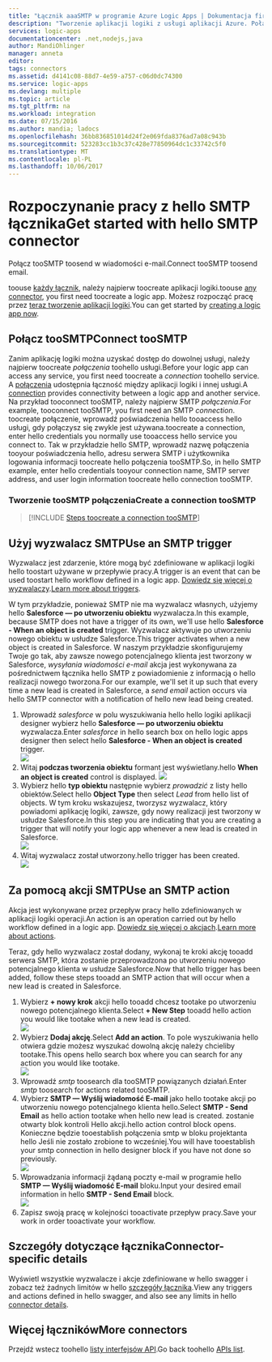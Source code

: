 ```yaml
---
title: "Łącznik aaaSMTP w programie Azure Logic Apps | Dokumentacja firmy Microsoft"
description: "Tworzenie aplikacji logiki z usługi aplikacji Azure. Połącz tooSMTP toosend w wiadomości e-mail."
services: logic-apps
documentationcenter: .net,nodejs,java
author: MandiOhlinger
manager: anneta
editor: 
tags: connectors
ms.assetid: d4141c08-88d7-4e59-a757-c06d0dc74300
ms.service: logic-apps
ms.devlang: multiple
ms.topic: article
ms.tgt_pltfrm: na
ms.workload: integration
ms.date: 07/15/2016
ms.author: mandia; ladocs
ms.openlocfilehash: 36bb836851014d24f2e069fda8376ad7a08c943b
ms.sourcegitcommit: 523283cc1b3c37c428e77850964dc1c33742c5f0
ms.translationtype: MT
ms.contentlocale: pl-PL
ms.lasthandoff: 10/06/2017
---
```

# <a name="get-started-with-hello-smtp-connector"></a><span data-ttu-id="9aeae-104">Rozpoczynanie pracy z hello SMTP łącznika</span><span class="sxs-lookup"><span data-stu-id="9aeae-104">Get started with hello SMTP connector</span></span>
<span data-ttu-id="9aeae-105">Połącz tooSMTP toosend w wiadomości e-mail.</span><span class="sxs-lookup"><span data-stu-id="9aeae-105">Connect tooSMTP toosend email.</span></span>

<span data-ttu-id="9aeae-106">toouse [każdy łącznik](apis-list.md), należy najpierw toocreate aplikacji logiki.</span><span class="sxs-lookup"><span data-stu-id="9aeae-106">toouse [any connector](apis-list.md), you first need toocreate a logic app.</span></span> <span data-ttu-id="9aeae-107">Możesz rozpocząć pracę przez [teraz tworzenie aplikacji logiki](../logic-apps/logic-apps-create-a-logic-app.md).</span><span class="sxs-lookup"><span data-stu-id="9aeae-107">You can get started by [creating a logic app now](../logic-apps/logic-apps-create-a-logic-app.md).</span></span>

## <a name="connect-toosmtp"></a><span data-ttu-id="9aeae-108">Połącz tooSMTP</span><span class="sxs-lookup"><span data-stu-id="9aeae-108">Connect tooSMTP</span></span>
<span data-ttu-id="9aeae-109">Zanim aplikację logiki można uzyskać dostęp do dowolnej usługi, należy najpierw toocreate *połączenia* toohello usługi.</span><span class="sxs-lookup"><span data-stu-id="9aeae-109">Before your logic app can access any service, you first need toocreate a *connection* toohello service.</span></span> <span data-ttu-id="9aeae-110">A [połączenia](connectors-overview.md) udostępnia łączność między aplikacji logiki i innej usługi.</span><span class="sxs-lookup"><span data-stu-id="9aeae-110">A [connection](connectors-overview.md) provides connectivity between a logic app and another service.</span></span> <span data-ttu-id="9aeae-111">Na przykład tooconnect tooSMTP, należy najpierw SMTP *połączenia*.</span><span class="sxs-lookup"><span data-stu-id="9aeae-111">For example, tooconnect tooSMTP, you first need an SMTP *connection*.</span></span> <span data-ttu-id="9aeae-112">toocreate połączenie, wprowadź poświadczenia hello tooaccess hello usługi, gdy połączysz się zwykle jest używana.</span><span class="sxs-lookup"><span data-stu-id="9aeae-112">toocreate a connection, enter hello credentials you normally use tooaccess hello service you connect to.</span></span> <span data-ttu-id="9aeae-113">Tak w przykładzie hello SMTP, wprowadź nazwę połączenia tooyour poświadczenia hello, adresu serwera SMTP i użytkownika logowania informacji toocreate hello połączenia tooSMTP.</span><span class="sxs-lookup"><span data-stu-id="9aeae-113">So, in hello SMTP example, enter hello credentials tooyour connection name, SMTP server address, and user login information toocreate hello connection tooSMTP.</span></span>  

### <a name="create-a-connection-toosmtp"></a><span data-ttu-id="9aeae-114">Tworzenie tooSMTP połączenia</span><span class="sxs-lookup"><span data-stu-id="9aeae-114">Create a connection tooSMTP</span></span>
> [!INCLUDE [Steps toocreate a connection tooSMTP](../../includes/connectors-create-api-smtp.md)]
> 
> 

## <a name="use-an-smtp-trigger"></a><span data-ttu-id="9aeae-115">Użyj wyzwalacz SMTP</span><span class="sxs-lookup"><span data-stu-id="9aeae-115">Use an SMTP trigger</span></span>
<span data-ttu-id="9aeae-116">Wyzwalacz jest zdarzenie, które mogą być zdefiniowane w aplikacji logiki hello toostart używane w przepływie pracy.</span><span class="sxs-lookup"><span data-stu-id="9aeae-116">A trigger is an event that can be used toostart hello workflow defined in a logic app.</span></span> <span data-ttu-id="9aeae-117">[Dowiedz się więcej o wyzwalaczy](../logic-apps/logic-apps-what-are-logic-apps.md#logic-app-concepts).</span><span class="sxs-lookup"><span data-stu-id="9aeae-117">[Learn more about triggers](../logic-apps/logic-apps-what-are-logic-apps.md#logic-app-concepts).</span></span>

<span data-ttu-id="9aeae-118">W tym przykładzie, ponieważ SMTP nie ma wyzwalacz własnych, użyjemy hello **Salesforce — po utworzeniu obiektu** wyzwalacza.</span><span class="sxs-lookup"><span data-stu-id="9aeae-118">In this example, because SMTP does not have a trigger of its own, we'll use hello **Salesforce - When an object is created** trigger.</span></span> <span data-ttu-id="9aeae-119">Wyzwalacz aktywuje po utworzeniu nowego obiektu w usłudze Salesforce.</span><span class="sxs-lookup"><span data-stu-id="9aeae-119">This trigger activates when a new object is created in Salesforce.</span></span> <span data-ttu-id="9aeae-120">W naszym przykładzie skonfigurujemy Twoje go tak, aby zawsze nowego potencjalnego klienta jest tworzony w Salesforce, *wysyłania wiadomości e-mail* akcja jest wykonywana za pośrednictwem łącznika hello SMTP z powiadomienie z informacją o hello realizacji nowego tworzona.</span><span class="sxs-lookup"><span data-stu-id="9aeae-120">For our example, we'll set it up such that every time a new lead is created in Salesforce, a *send email* action occurs via hello SMTP connector with a notification of hello new lead being created.</span></span>

1. <span data-ttu-id="9aeae-121">Wprowadź *salesforce* w polu wyszukiwania hello hello logiki aplikacji designer wybierz hello **Salesforce — po utworzeniu obiektu** wyzwalacza.</span><span class="sxs-lookup"><span data-stu-id="9aeae-121">Enter *salesforce* in hello search box on hello logic apps designer then select hello **Salesforce - When an object is created** trigger.</span></span>  
   ![](../../includes/media/connectors-create-api-salesforce/trigger-1.png)  
2. <span data-ttu-id="9aeae-122">Witaj **podczas tworzenia obiektu** formant jest wyświetlany.</span><span class="sxs-lookup"><span data-stu-id="9aeae-122">hello **When an object is created** control is displayed.</span></span>
   ![](../../includes/media/connectors-create-api-salesforce/trigger-2.png)  
3. <span data-ttu-id="9aeae-123">Wybierz hello **typ obiektu** następnie wybierz *prowadzić* z listy hello obiektów.</span><span class="sxs-lookup"><span data-stu-id="9aeae-123">Select hello **Object Type** then select *Lead* from hello list of objects.</span></span> <span data-ttu-id="9aeae-124">W tym kroku wskazujesz, tworzysz wyzwalacz, który powiadomi aplikację logiki, zawsze, gdy nowy realizacji jest tworzony w usłudze Salesforce.</span><span class="sxs-lookup"><span data-stu-id="9aeae-124">In this step you are indicating that you are creating a trigger that will notify your logic app whenever a new lead is created in Salesforce.</span></span>  
   ![](../../includes/media/connectors-create-api-salesforce/trigger3.png)  
4. <span data-ttu-id="9aeae-125">Witaj wyzwalacz został utworzony.</span><span class="sxs-lookup"><span data-stu-id="9aeae-125">hello trigger has been created.</span></span>  
   ![](../../includes/media/connectors-create-api-salesforce/trigger-4.png)  

## <a name="use-an-smtp-action"></a><span data-ttu-id="9aeae-126">Za pomocą akcji SMTP</span><span class="sxs-lookup"><span data-stu-id="9aeae-126">Use an SMTP action</span></span>
<span data-ttu-id="9aeae-127">Akcja jest wykonywane przez przepływ pracy hello zdefiniowanych w aplikacji logiki operacji.</span><span class="sxs-lookup"><span data-stu-id="9aeae-127">An action is an operation carried out by hello workflow defined in a logic app.</span></span> <span data-ttu-id="9aeae-128">[Dowiedz się więcej o akcjach](../logic-apps/logic-apps-what-are-logic-apps.md#logic-app-concepts).</span><span class="sxs-lookup"><span data-stu-id="9aeae-128">[Learn more about actions](../logic-apps/logic-apps-what-are-logic-apps.md#logic-app-concepts).</span></span>

<span data-ttu-id="9aeae-129">Teraz, gdy hello wyzwalacz został dodany, wykonaj te kroki akcję tooadd serwera SMTP, która zostanie przeprowadzona po utworzeniu nowego potencjalnego klienta w usłudze Salesforce.</span><span class="sxs-lookup"><span data-stu-id="9aeae-129">Now that hello trigger has been added, follow these steps tooadd an SMTP action that will occur when a new lead is created in Salesforce.</span></span>

1. <span data-ttu-id="9aeae-130">Wybierz **+ nowy krok** akcji hello tooadd chcesz tootake po utworzeniu nowego potencjalnego klienta.</span><span class="sxs-lookup"><span data-stu-id="9aeae-130">Select **+ New Step** tooadd hello action you would like tootake when a new lead is created.</span></span>  
   ![](../../includes/media/connectors-create-api-salesforce/trigger4.png)  
2. <span data-ttu-id="9aeae-131">Wybierz **Dodaj akcję**.</span><span class="sxs-lookup"><span data-stu-id="9aeae-131">Select **Add an action**.</span></span> <span data-ttu-id="9aeae-132">To pole wyszukiwania hello otwiera gdzie możesz wyszukać dowolną akcję należy chcieliby tootake.</span><span class="sxs-lookup"><span data-stu-id="9aeae-132">This opens hello search box where you can search for any action you would like tootake.</span></span>  
   ![](../../includes/media/connectors-create-api-smtp/using-smtp-action-2.png)  
3. <span data-ttu-id="9aeae-133">Wprowadź *smtp* toosearch dla tooSMTP powiązanych działań.</span><span class="sxs-lookup"><span data-stu-id="9aeae-133">Enter *smtp* toosearch for actions related tooSMTP.</span></span>  
4. <span data-ttu-id="9aeae-134">Wybierz **SMTP — Wyślij wiadomość E-mail** jako hello tootake akcji po utworzeniu nowego potencjalnego klienta hello.</span><span class="sxs-lookup"><span data-stu-id="9aeae-134">Select **SMTP - Send Email** as hello action tootake when hello new lead is created.</span></span> <span data-ttu-id="9aeae-135">zostanie otwarty blok kontroli Hello akcji.</span><span class="sxs-lookup"><span data-stu-id="9aeae-135">hello action control block opens.</span></span> <span data-ttu-id="9aeae-136">Konieczne będzie tooestablish połączenia smtp w bloku projektanta hello Jeśli nie zostało zrobione to wcześniej.</span><span class="sxs-lookup"><span data-stu-id="9aeae-136">You will have tooestablish your smtp connection in hello designer block if you have not done so previously.</span></span>  
   ![](../../includes/media/connectors-create-api-smtp/smtp-2.png)    
5. <span data-ttu-id="9aeae-137">Wprowadzania informacji żądaną poczty e-mail w programie hello **SMTP — Wyślij wiadomość E-mail** bloku.</span><span class="sxs-lookup"><span data-stu-id="9aeae-137">Input your desired email information in hello **SMTP - Send Email** block.</span></span>  
   ![](../../includes/media/connectors-create-api-smtp/using-smtp-action-4.PNG)  
6. <span data-ttu-id="9aeae-138">Zapisz swoją pracę w kolejności tooactivate przepływ pracy.</span><span class="sxs-lookup"><span data-stu-id="9aeae-138">Save your work in order tooactivate your workflow.</span></span>  

## <a name="connector-specific-details"></a><span data-ttu-id="9aeae-139">Szczegóły dotyczące łącznika</span><span class="sxs-lookup"><span data-stu-id="9aeae-139">Connector-specific details</span></span>

<span data-ttu-id="9aeae-140">Wyświetl wszystkie wyzwalacze i akcje zdefiniowane w hello swagger i zobacz też żadnych limitów w hello [szczegóły łącznika](/connectors/smtpconnector/).</span><span class="sxs-lookup"><span data-stu-id="9aeae-140">View any triggers and actions defined in hello swagger, and also see any limits in hello [connector details](/connectors/smtpconnector/).</span></span>

## <a name="more-connectors"></a><span data-ttu-id="9aeae-141">Więcej łączników</span><span class="sxs-lookup"><span data-stu-id="9aeae-141">More connectors</span></span>
<span data-ttu-id="9aeae-142">Przejdź wstecz toohello [listy interfejsów API](apis-list.md).</span><span class="sxs-lookup"><span data-stu-id="9aeae-142">Go back toohello [APIs list](apis-list.md).</span></span>
